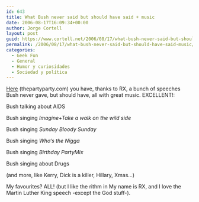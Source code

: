 ```yaml
---
id: 643
title: What Bush never said but should have said + music
date: 2006-08-17T16:09:34+00:00
author: Jorge Cortell
layout: post
guid: https://www.cortell.net/2006/08/17/what-bush-never-said-but-should-have-said-music/
permalink: /2006/08/17/what-bush-never-said-but-should-have-said-music/
categories:
  - Geek Fun
  - General
  - Humor y curiosidades
  - Sociedad y polí­tica
---
```

<a target="_blank" title="ThePartyParty.com" href="https://www.thepartyparty.com/thepartyparty.com/Podcast/91EFC15C-29A7-495E-A5AF-306423A5AD19.html">Here</a> (thepartyparty.com) you have, thanks to RX, a bunch of speeches Bush never gave, but should have, all with great music. EXCELLENT!:

Bush talking about AIDS

Bush singing _Imagine+Take a walk on the wild side_

Bush singing _Sunday Bloody Sunday_

Bush singing _Who‘s the Nigga_

Bush singing _Birthday PartyMix_

Bush singing about Drugs

(and more, like Kerry, Dick is a killer, Hillary, Xmas...)

My favourites? ALL! (but I like the rithm in My name is RX, and I love the Martin Luther King speech -except the God stuff-).